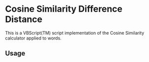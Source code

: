 Cosine Similarity Difference Distance 
=====================================

This is a VBScript(TM) script implementation of the Cosine Similarity calculator applied to words.

## Usage ##

 

